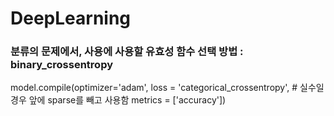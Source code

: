 # DeepLearning
### 분류의 문제에서, 사용에 사용할 유효성 함수 선택 방법 : binary_crossentropy



model.compile(optimizer='adam',
              loss = 'categorical_crossentropy', # 실수일 경우 앞에 sparse를 빼고 사용함
              metrics = ['accuracy'])
